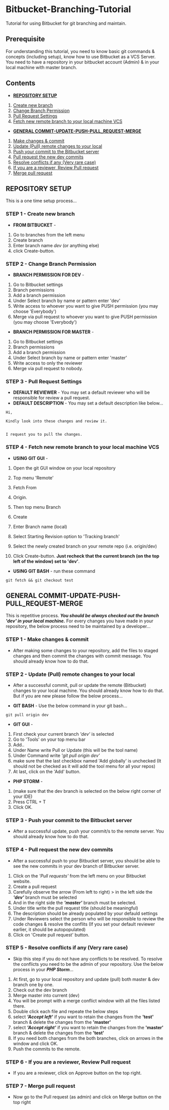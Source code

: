 # Bitbucket-Branching-Tutorial
Tutorial for using Bitbucket for git branching and maintain.

## Prerequisite
For understanding this tutorial, you need to know basic git commands & concepts (including setup), know how to use Bitbucket as a VCS Server. You need to have a repository in your bitbucket account (Admin) & in your local machine with master branch.

## Contents
* [__REPOSITORY SETUP__](https://github.com/msayanece/Bitbucket-Branching-Tutorial#repository-setup)
1. [Create new branch](https://github.com/msayanece/Bitbucket-Branching-Tutorial#step-1---create-new-branch)
2. [Change Branch Permission](https://github.com/msayanece/Bitbucket-Branching-Tutorial#step-2---change-branch-permission)
3. [Pull Request Settings](https://github.com/msayanece/Bitbucket-Branching-Tutorial#step-3---pull-request-settings)
4. [Fetch new remote branch to your local machine VCS](https://github.com/msayanece/Bitbucket-Branching-Tutorial#step-4---fetch-new-remote-branch-to-your-local-machine-vcs)

* [__GENERAL COMMIT-UPDATE-PUSH-PULL_REQUEST-MERGE__](https://github.com/msayanece/Bitbucket-Branching-Tutorial#general-commit-update-push-pull_request-merge)
1. [Make changes & commit](https://github.com/msayanece/Bitbucket-Branching-Tutorial#step-1---make-changes--commit)
2. [Update (Pull) remote changes to your local](https://github.com/msayanece/Bitbucket-Branching-Tutorial#step-2---update-pull-remote-changes-to-your-local)
3. [Push your commit to the Bitbucket server](https://github.com/msayanece/Bitbucket-Branching-Tutorial#step-3---push-your-commit-to-the-bitbucket-server)
4. [Pull request the new dev commits](https://github.com/msayanece/Bitbucket-Branching-Tutorial#step-4---pull-request-the-new-dev-commits)
5. [Resolve conflicts if any (Very rare case)](https://github.com/msayanece/Bitbucket-Branching-Tutorial#step-5---resolve-conflicts-if-any-very-rare-case)
6. [If you are a reviewer, Review Pull request](https://github.com/msayanece/Bitbucket-Branching-Tutorial#step-6---if-you-are-a-reviewer-review-pull-request)
7. [Merge pull request](https://github.com/msayanece/Bitbucket-Branching-Tutorial#step-7---merge-pull-request)


## REPOSITORY SETUP
This is a one time setup process...

### STEP 1 - Create new branch
* __FROM BITBUCKET__ - 
1. Go to branches from the left menu 
2. Create branch 
3. Enter branch name _dev_ (or anything else) 
4. click Create-button.

### STEP 2 - Change Branch Permission
* __BRANCH PERMISSION FOR DEV__ - 
1. Go to Bitbucket settings 
2. Branch permissions 
3. Add a branch permission 
4. Under Select branch by name or pattern enter 'dev' 
5. Write access to whoever you want to give PUSH permission (you may choose 'Everybody') 
6. Merge via pull request to whoever you want to give PUSH permission (you may choose 'Everybody')
* __BRANCH PERMISSION FOR MASTER__ - 
1. Go to Bitbucket settings 
2. Branch permissions 
3. Add a branch permission 
4. Under Select branch by name or pattern enter 'master' 
5. Write access to only the reviewer 
6. Merge via pull request to nobody.

### STEP 3 - Pull Request Settings
* __DEFAULT REVIEWER__ - You may set a default reviewer who will be responsible for review a pull request.
* __DEFAULT DESCRIPTION__ - You may set a default description like below...
```
Hi,

Kindly look into these changes and review it. 


I request you to pull the changes.
```

### STEP 4 - Fetch new remote branch to your local machine VCS
* __USING GIT GUI__ - 
1. Open the git GUI window on your local repository 
2. Top menu 'Remote' 
3. Fetch From 
4. Origin. 

5. Then top menu Branch 
6. Create 
7. Enter Branch name (local) 
8. Select Starting Revision option to 'Tracking branch' 
9. Select the newly created branch on your remote repo (i.e. origin/dev) 
10. Click Create-button. __Just recheck that the current branch (on the top left of the window) set to 'dev'__.
* __USING GIT BASH__ - run these command 
```
git fetch && git checkout test
```

## GENERAL COMMIT-UPDATE-PUSH-PULL_REQUEST-MERGE
This is repetitive process. ___You should be always checked out the branch 'dev' in your local machine.___ For every changes you have made in your repository, the below process need to be maintained by a developer... 

### STEP 1 - Make changes & commit
* After making some changes to your repository, add the files to staged changes and then commit the changes with commit message. You should already know how to do that.

### STEP 2 - Update (Pull) remote changes to your local
* After a successful commit, pull or update the remote (Bitbucket) changes to your local machine. You should already know how to do that. But if you are new please follow the below process...

* __GIT BASH__ - Use the below command in your git bash...
```
git pull origin dev
```
* __GIT GUI__ - 
1. First check your current branch _'dev'_ is selected 
2. Go to 'Tools' on your top menu bar 
3. Add.. 
4. Under Name write Pull or Update (this will be the tool name) 
5. Under Command write _'git pull origin dev'_ 
6. make sure that the last checkbox named 'Add globally' is unchecked (It should not be checked as it will add the tool menu for all your repos) 
7. At last, click on the 'Add' button.
* __PHP STORM__ - 
1. (make sure that the dev branch is selected on the below right corner of your IDE) 
2. Press CTRL + T 
3. Click OK.

### STEP 3 - Push your commit to the Bitbucket server
* After a successful update, push your commit/s to the remote server. You should already know how to do that.

### STEP 4 - Pull request the new dev commits
* After a successful push to your Bitbucket server, you should be able to see the new commits in your dev branch of Bitbucker server.
1. Click on the _'Pull requests'_ from the left menu on your Bitbucket website. 
2. Create a pull request 
3. Carefully observe the arrow (From left to right) > in the left side the ___'dev'___ branch must be selected 
4. And in the right side the ___'master'___ branch must be selected. 
5. Under title write the pull request title (should be meaningful) 
6. The description should be already populated by your defauld settings 
7. Under Reviewers select the person who will be responsible to review the code changes & resolve the conflits (If you set your default reviewer earlier, it should be autopopulated) 
8. Click on 'Create pull request' button.

### STEP 5 - Resolve conflicts if any (Very rare case)
* Skip this step if you do not have any conflicts to be resolved. To resolve the conflicts you need to be the admin of your repository. Use the below process in your ___PHP Storm___...
1. At first, go to your local repository and update (pull) both master & dev branch one by one. 
2. Check out the dev branch
3. Merge master into current (dev)
4. You will be prompt with a merge conflict window with all the files listed there.
5. Double click each file and repeate the below steps
6. select ___'Accept left'___ if you want to retain the changes from the __'test'__ branch & delete the changes from the __'master'__
7. select ___'Accept right'___ if you want to retain the changes from the __'master'__ branch & delete the changes from the __'test'__
8. If you need both changes from the both branches, click on arrows in the window and click OK.
9. Push the commits to the remote.

### STEP 6 - If you are a reviewer, Review Pull request
* If you are a reviewer, click on Approve button on the top right.

### STEP 7 - Merge pull request
* Now go to the Pull request (as admin) and click on Merge button on the top right
